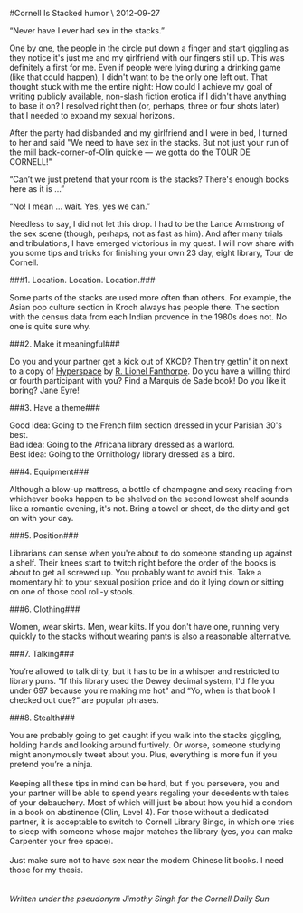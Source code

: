 <!-- layout: post
categories: 
- humor
title: Cornell Is Stacked
date: 2012-09-27
-->
#Cornell Is Stacked
<tag>humor</tag> \\ 2012-09-27

“Never have I ever had sex in the stacks.”

One by one, the people in the circle put down a finger and start giggling as they notice it's just me and my girlfriend with our fingers still up. This was definitely a first for me. Even if people were lying during a drinking game (like that could happen), I didn't want to be the only one left out. That thought stuck with me the entire night: How could I achieve my goal of writing publicly available, non-slash fiction erotica if I didn't have anything to base it on? I resolved right then (or, perhaps, three or four shots later) that I needed to expand my sexual horizons.  
<!-- more -->

After the party had disbanded and my girlfriend and I were in bed, I turned to her and said "We need to have sex in the stacks. But not just your run of the mill back-corner-of-Olin quickie — we gotta do the TOUR DE CORNELL!" 

“Can’t we just pretend that your room is the stacks? There's enough books here as it is …”

“No! I mean … wait. Yes, yes we can.”

Needless to say, I did not let this drop. I had to be the Lance Armstrong of the sex scene (though, perhaps, not as fast as him). And after many trials and tribulations, I have emerged victorious in my quest. I will now share with you some tips and tricks for finishing your own 23 day, eight library, Tour de Cornell. 

###1. Location. Location. Location.###

Some parts of the stacks are used more often than others. For example, the Asian pop culture section in Kroch always has people there. The section with the census data from each Indian provence in the 1980s does not. No one is quite sure why.

###2. Make it meaningful###

Do you and your partner get a kick out of XKCD? Then try gettin' it on next to a copy of [Hyperspace](http://xkcd.com/983/) by [R. Lionel Fanthorpe](http://cornell.worldcat.org/title/hyperspace/oclc/5153709&referer=brief_results). Do you have a willing third or fourth participant with you? Find a Marquis de Sade book! Do you like it boring? Jane Eyre!

###3. Have a theme###

Good idea: Going to the French film section dressed in your Parisian 30's best.
<br/>
Bad idea: Going to the Africana library dressed as a warlord.
<br/>
Best idea: Going to the Ornithology library dressed as a bird. 

###4. Equipment###

Although a blow-up mattress, a bottle of champagne and sexy reading from whichever books happen to be shelved on the second lowest shelf sounds like a romantic evening, it's not. Bring a towel or sheet, do the dirty and get on with your day. 

###5. Position###

Librarians can sense when you're about to do someone standing up against a shelf.  Their knees start to twitch right before the order of the books is about to get all screwed up. You probably want to avoid this. Take a momentary hit to your sexual position pride and do it lying down or sitting on one of those cool roll-y stools.

###6. Clothing###

Women, wear skirts. Men, wear kilts. If you don't have one, running very quickly to the stacks without wearing pants is also a reasonable alternative. 

###7. Talking###

You’re allowed to talk dirty, but it has to be in a whisper and restricted to library puns. "If this library used the Dewey decimal system, I'd file you under 697 because you're making me hot" and “Yo, when is that book I checked out due?” are popular phrases. 

###8. Stealth###

You are probably going to get caught if you walk into the stacks giggling, holding hands and looking around furtively. Or worse, someone studying might anonymously tweet about you. Plus, everything is more fun if you pretend you’re a ninja. 
<br/><br/>
Keeping all these tips in mind can be hard, but if you persevere, you and your partner will be able to spend years regaling your decedents with tales of your debauchery. Most of which will just be about how you hid a condom in a book on abstinence (Olin, Level 4). For those without a dedicated partner, it is acceptable to switch to Cornell Library Bingo, in which one tries to sleep with someone whose major matches the library (yes, you can make Carpenter your free space).
<br/><br/>
Just make sure not to have sex near the modern Chinese lit books. I need those for my thesis. 
<br/><br/><br/>
*Written under the pseudonym Jimothy Singh for the Cornell Daily Sun*

